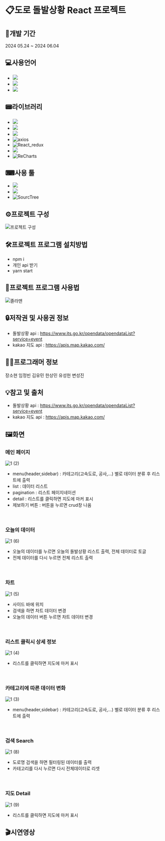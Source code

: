# 📋도로 돌발상황 React 프로젝트

## 📆개발 기간
2024 05.24 ~ 2024 06.04

## 💻사용언어
- <img src="https://img.shields.io/badge/JavaScript-F7DF1E?style=flat-square&logo=javascript&logoColor=black"/>
- <img src="https://img.shields.io/badge/CSS3-1572B6?style=flat-square&logo=css3&logoColor=white"/>
- <img src="https://img.shields.io/badge/HTML5-E34F26?style=flat-square&logo=html5&logoColor=white"/>

## 📟라이브러리
- <img src="https://img.shields.io/badge/React-61DAFB?style=flat-square&logo=React&logoColor=black"/>
- <img src="https://img.shields.io/badge/Node.js-339933?style=flat-square&logo=Node.js&logoColor=white"/>
- <img src="https://img.shields.io/badge/styled components-DB7093?style=flat-square&logo=styled-components&logoColor=white"/>
- ![axios](https://img.shields.io/badge/axios-blue.svg)
- ![React_redux](https://img.shields.io/badge/React_redux-pink.svg)
- <img src="https://img.shields.io/badge/Sass-CC6699?style=flat-square&logo=Sass&logoColor=white"/>
- ![ReCharts](https://img.shields.io/badge/ReCharts-red.svg)

## ⌨사용 툴
- <img src="https://img.shields.io/badge/Visual Studio Code-007ACC?style=flat-square&logo=Visual Studio Code&logoColor=white"/>
-  <img src="https://img.shields.io/badge/Git-F05032?style=flat-square&logo=git&logoColor=white"/>
-  ![SourcTree](https://img.shields.io/badge/SourcTree-skyblue.svg)

## ⚙프로젝트 구성

![프로젝트 구성](https://github.com/thgus0526/Ezen_first_project/assets/76036655/792101d0-7090-429a-bef1-e81b6764481c)


## 🛠프로젝트 프로그램 설치방법

- npm i
- 개인 api 받기
- yarn start

## 💾프로젝트 프로그램 사용법

![졸라맨](https://github.com/thgus0526/Ezen_first_project/assets/76036655/0a72f405-d119-4391-85ef-092624c63938)

## 🔒저작권 및 사용권 정보

- 돌발상황 api : https://www.its.go.kr/opendata/opendataList?service=event <br>
- kakao 지도 api : https://apis.map.kakao.com/

## 👨‍🦱프로그래머 정보

장소현 임정빈 김유민 한상민 유성헌 변성진

## 💡참고 및 출처

- 돌발상황 api : https://www.its.go.kr/opendata/opendataList?service=event <br>
- kakao 지도 api : https://apis.map.kakao.com/

## 🖼화면

### 메인 페이지
![1 (2)](https://github.com/thgus0526/Ezen_first_project/assets/76036655/3555216c-8328-47b9-8915-13f50845e7fb)
- menu(header,sidebar) : 카테고리(고속도로, 공사,...) 별로 데이터 분류 후 리스트에 출력
- list : 데이터 리스트
- pagination : 리스트 페이지네이션
- detail : 리스트를 클릭하면 지도에 마커 표시
- 제보하기 버튼 : 버튼을 누르면 crud창 나옴
<br><br><br>
### 오늘의 데이터
![1 (6)](https://github.com/thgus0526/Ezen_first_project/assets/76036655/c95e2ef3-da8f-4d9b-9b07-9acfd59c414f)
- 오늘의 데이터를 누르면 오늘의 돌발상황 리스트 출력, 전체 데이터로 토글
- 전체 데이터를 다시 누르면 전체 리스트 출력
<br><br><br>
### 차트
![1 (5)](https://github.com/thgus0526/Ezen_first_project/assets/76036655/75d5c04c-a803-4e2b-95da-73d29aa49c14)
- 사이드 바에 위치
- 검색을 하면 차트 데이터 변경
- 오늘의 데이터 버튼 누르면 차트 데이터 변경
<br><br><br>
### 리스트 클릭시 상세 정보
![1 (4)](https://github.com/thgus0526/Ezen_first_project/assets/76036655/82ca6414-d903-4f0b-936f-d29a775e3c93)
- 리스트를 클릭하면 지도에 마커 표시
<br><br><br>
### 카테고리에 따른 데이터 변화
![1 (3)](https://github.com/thgus0526/Ezen_first_project/assets/76036655/2f350d60-7335-4f9a-beba-1bcea6ce2a4a)
- menu(header,sidebar) : 카테고리(고속도로, 공사,...) 별로 데이터 분류 후 리스트에 출력
<br><br><br>
### 검색 Search
![1 (8)](https://github.com/thgus0526/Ezen_first_project/assets/76036655/47df7350-a305-4983-8c27-3be17a56b5c6)
- 도로명 검색을 하면 필터링된 데이터를 출력
- 카테고리를 다시 누르면 다시 전체데이터로 리셋
<br><br><br>
### 지도 Detail
![1 (9)](https://github.com/thgus0526/Ezen_first_project/assets/76036655/763a9d8c-61cc-4f09-a3e1-bb7bb011ea11)
- 리스트를 클릭하면 지도에 마커 표시

## 🎬시연영상
